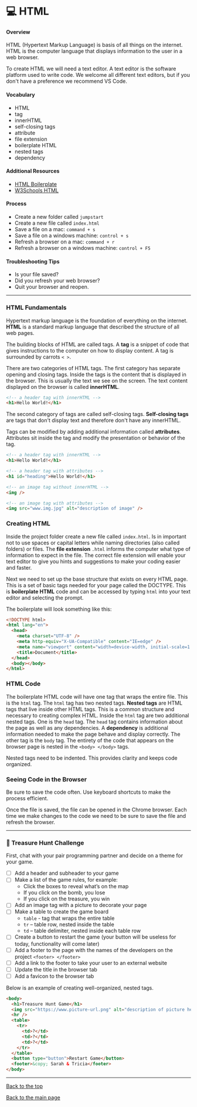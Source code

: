 # 💻 HTML

#### Overview

HTML (Hypertext Markup Language) is basis of all things on the internet. HTML is the computer language that displays information to the user in a web browser.

To create HTML we will need a text editor. A text editor is the software platform used to write code. We welcome all different text editors, but if you don't have a preference we recommend VS Code.

#### Vocabulary

- HTML
- tag
- innerHTML
- self-closing tags
- attribute
- file extension
- boilerplate HTML
- nested tags
- dependency

#### Additional Resources

- [HTML Boilerplate](https://www.freecodecamp.org/news/basic-html5-template-boilerplate-code-example/)
- [W3Schools HTML](https://www.w3schools.com/html/)

#### Process

- Create a new folder called `jumpstart`
- Create a new file called `index.html`
- Save a file on a mac: `command + s`
- Save a file on a windows machine: `control + s`
- Refresh a browser on a mac: `command + r`
- Refresh a browser on a windows machine: `control + F5`

#### Troubleshooting Tips

- Is your file saved?
- Did you refresh your web browser?
- Quit your browser and reopen.

---

### HTML Fundamentals

Hypertext markup language is the foundation of everything on the internet. **HTML** is a standard markup language that described the structure of all web pages.

The building blocks of HTML are called tags. A **tag** is a snippet of code that gives instructions to the computer on how to display content. A tag is surrounded by carrots `< >`.

There are two categories of HTML tags. The first category has separate opening and closing tags. Inside the tags is the content that is displayed in the browser. This is usually the text we see on the screen. The text content displayed on the browser is called **innerHTML**.

```html
<!-- a header tag with innerHTML -->
<h1>Hello World!</h1>
```

The second category of tags are called self-closing tags. **Self-closing tags** are tags that don't display text and therefore don't have any innerHTML.

Tags can be modified by adding additional information called **attributes**. Attributes sit inside the tag and modify the presentation or behavior of the tag.

```html
<!-- a header tag with innerHTML -->
<h1>Hello World!</h1>

<!-- a header tag with attributes -->
<h1 id="heading">Hello World!</h1>

<!-- an image tag without innerHTML -->
<img />

<!-- an image tag with attributes -->
<img src="www.img.jpg" alt="description of image" />
```

### Creating HTML

Inside the project folder create a new file called `index.html`. Is in important not to use spaces or capital letters while naming directories (also called folders) or files. The **file extension** `.html` informs the computer what type of information to expect in the file. The correct file extension will enable your text editor to give you hints and suggestions to make your coding easier and faster.

Next we need to set up the base structure that exists on every HTML page. This is a set of basic tags needed for your page called the DOCTYPE. This is **boilerplate HTML** code and can be accessed by typing `html` into your text editor and selecting the prompt.

The boilerplate will look something like this:

```html
<!DOCTYPE html>
<html lang="en">
  <head>
    <meta charset="UTF-8" />
    <meta http-equiv="X-UA-Compatible" content="IE=edge" />
    <meta name="viewport" content="width=device-width, initial-scale=1.0" />
    <title>Document</title>
  </head>
  <body></body>
</html>
```

### HTML Code

The boilerplate HTML code will have one tag that wraps the entire file. This is the `html` tag. The `html` tag has two nested tags. **Nested tags** are HTML tags that live inside other HTML tags. This is a common structure and necessary to creating complex HTML. Inside the `html` tag are two additional nested tags. One is the `head` tag. The `head` tag contains information about the page as well as any dependencies. A **dependency** is additional information needed to make the page behave and display correctly. The other tag is the `body` tag. The entirety of the code that appears on the browser page is nested in the `<body> </body>` tags.

Nested tags need to be indented. This provides clarity and keeps code organized.

### Seeing Code in the Browser

Be sure to save the code often. Use keyboard shortcuts to make the process efficient.

Once the file is saved, the file can be opened in the Chrome browser. Each time we make changes to the code we need to be sure to save the file and refresh the browser.

---

### 💎 Treasure Hunt Challenge

First, chat with your pair programming partner and decide on a theme for your game.

- [ ] Add a header and subheader to your game
- [ ] Make a list of the game rules, for example:
  - Click the boxes to reveal what’s on the map
  - If you click on the bomb, you lose
  - If you click on the treasure, you win
- [ ] Add an image tag with a picture to decorate your page
- [ ] Make a table to create the game board
  - `table` - tag that wraps the entire table
  - `tr` – table row, nested inside the table
  - `td` – table delimiter, nested inside each table row
- [ ] Create a button to restart the game (your button will be useless for today, functionality will come later)
- [ ] Add a footer to the page with the names of the developers on the project `<footer> </footer>`
- [ ] Add a link to the footer to take your user to an external website
- [ ] Update the title in the browser tab
- [ ] Add a favicon to the browser tab

Below is an example of creating well-organized, nested tags.

```html
<body>
  <h1>Treasure Hunt Game</h1>
  <img src="https://www.picture-url.png" alt="description of picture here" />
  <hr />
  <table>
    <tr>
      <td>?</td>
      <td>?</td>
      <td>?</td>
    </tr>
  </table>
  <button type="button">Restart Game</button>
  <footer>&copy; Sarah & Tricia</footer>
</body>
```

---

[Back to the top](#-html)

[Back to the main page](../README.md)
